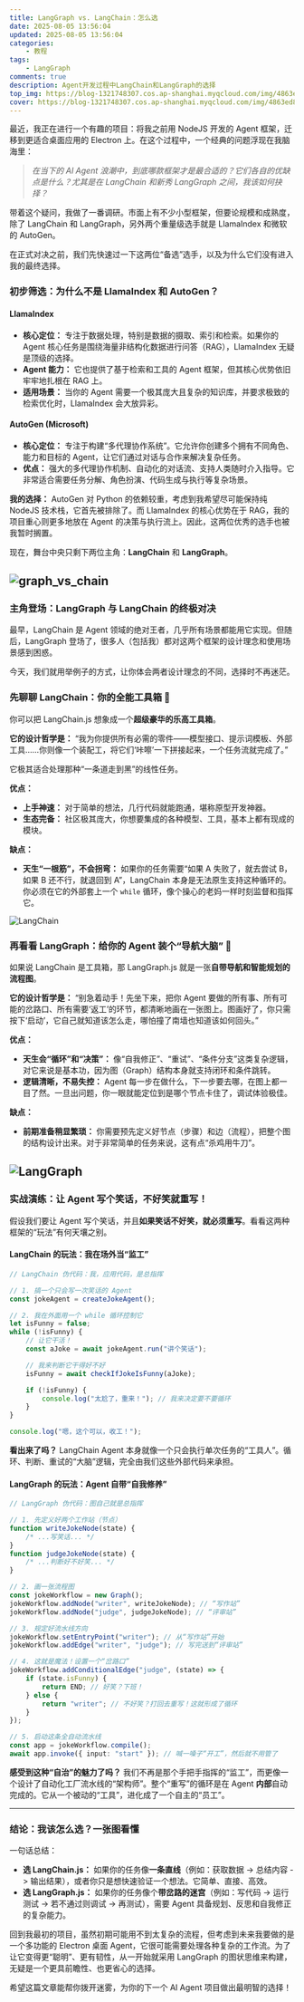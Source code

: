 ```yaml
---
title: LangGraph vs. LangChain：怎么选
date: 2025-08-05 13:56:04
updated: 2025-08-05 13:56:04
categories:
    - 教程
tags:
    - LangGraph
comments: true
description: Agent开发过程中LangChain和LangGraph的选择
top_img: https://blog-1321748307.cos.ap-shanghai.myqcloud.com/img/4863ed8b-895d-41ca-9b61-e4c9ed36877a.png
cover: https://blog-1321748307.cos.ap-shanghai.myqcloud.com/img/4863ed8b-895d-41ca-9b61-e4c9ed36877a.png
---
```


最近，我正在进行一个有趣的项目：将我之前用 NodeJS 开发的 Agent 框架，迁移到更适合桌面应用的 Electron 上。在这个过程中，一个经典的问题浮现在我脑海里：

> _在当下的 AI Agent 浪潮中，到底哪款框架才是最合适的？它们各自的优缺点是什么？尤其是在 LangChain 和新秀 LangGraph 之间，我该如何抉择？_

带着这个疑问，我做了一番调研。市面上有不少小型框架，但要论规模和成熟度，除了 LangChain 和 LangGraph，另外两个重量级选手就是 LlamaIndex 和微软的 AutoGen。

在正式对决之前，我们先快速过一下这两位“备选”选手，以及为什么它们没有进入我的最终选择。

### 初步筛选：为什么不是 LlamaIndex 和 AutoGen？

#### LlamaIndex

-   **核心定位：** 专注于数据处理，特别是数据的摄取、索引和检索。如果你的 Agent 核心任务是围绕海量非结构化数据进行问答（RAG），LlamaIndex 无疑是顶级的选择。
-   **Agent 能力：** 它也提供了基于检索和工具的 Agent 框架，但其核心优势依旧牢牢地扎根在 RAG 上。
-   **适用场景：** 当你的 Agent 需要一个极其庞大且复杂的知识库，并要求极致的检索优化时，LlamaIndex 会大放异彩。

#### AutoGen (Microsoft)

-   **核心定位：** 专注于构建“多代理协作系统”。它允许你创建多个拥有不同角色、能力和目标的 Agent，让它们通过对话与合作来解决复杂任务。
-   **优点：** 强大的多代理协作机制、自动化的对话流、支持人类随时介入指导。它非常适合需要任务分解、角色扮演、代码生成与执行等复杂场景。

**我的选择：** AutoGen 对 Python 的依赖较重，考虑到我希望尽可能保持纯 NodeJS 技术栈，它首先被排除了。而 LlamaIndex 的核心优势在于 RAG，我的项目重心则更多地放在 Agent 的决策与执行流上。因此，这两位优秀的选手也被我暂时搁置。

现在，舞台中央只剩下两位主角：**LangChain** 和 **LangGraph**。

## ![graph_vs_chain](https://blog-1321748307.cos.ap-shanghai.myqcloud.com/img/4863ed8b-895d-41ca-9b61-e4c9ed36877a.png)

### 主角登场：LangGraph 与 LangChain 的终极对决

最早，LangChain 是 Agent 领域的绝对王者，几乎所有场景都能用它实现。但随后，LangGraph 登场了，很多人（包括我）都对这两个框架的设计理念和使用场景感到困惑。

今天，我们就用举例子的方式，让你体会两者设计理念的不同，选择时不再迷茫。

### 先聊聊 LangChain：你的全能工具箱 🧰

你可以把 LangChain.js 想象成一个**超级豪华的乐高工具箱**。

**它的设计哲学是：** “我为你提供所有必需的零件——模型接口、提示词模板、外部工具……你则像一个装配工，将它们‘咔嚓’一下拼接起来，一个任务流就完成了。”

它极其适合处理那种“一条道走到黑”的线性任务。

**优点：**

-   **上手神速：** 对于简单的想法，几行代码就能跑通，堪称原型开发神器。
-   **生态完备：** 社区极其庞大，你想要集成的各种模型、工具，基本上都有现成的模块。

**缺点：**

-   **天生“一根筋”，不会拐弯：** 如果你的任务需要“如果 A 失败了，就去尝试 B，如果 B 还不行，就退回到 A”，LangChain 本身是无法原生支持这种循环的。你必须在它的外部套上一个 `while` 循环，像个操心的老妈一样时刻监督和指挥它。

![LangChain](https://blog-1321748307.cos.ap-shanghai.myqcloud.com/img/langchain-toolbox.png)

### 再看看 LangGraph：给你的 Agent 装个“导航大脑” 🧠

如果说 LangChain 是工具箱，那 LangGraph.js 就是一张**自带导航和智能规划的流程图**。

**它的设计哲学是：** “别急着动手！先坐下来，把你 Agent 要做的所有事、所有可能的岔路口、所有需要‘返工’的环节，都清晰地画在一张图上。图画好了，你只需按下‘启动’，它自己就知道该怎么走，哪怕撞了南墙也知道该如何回头。”

**优点：**

-   **天生会“循环”和“决策”：** 像“自我修正”、“重试”、“条件分支”这类复杂逻辑，对它来说是基本功，因为图（Graph）结构本身就支持闭环和条件跳转。
-   **逻辑清晰，不易失控：** Agent 每一步在做什么，下一步要去哪，在图上都一目了然。一旦出问题，你一眼就能定位到是哪个节点卡住了，调试体验极佳。

**缺点：**

-   **前期准备稍显繁琐：** 你需要预先定义好节点（步骤）和边（流程），把整个图的结构设计出来。对于非常简单的任务来说，这有点“杀鸡用牛刀”。

## ![LangGraph](https://blog-1321748307.cos.ap-shanghai.myqcloud.com/img/langgraph-progress.png)

### 实战演练：让 Agent 写个笑话，不好笑就重写！

假设我们要让 Agent 写个笑话，并且**如果笑话不好笑，就必须重写**。看看这两种框架的“玩法”有何天壤之别。

#### LangChain 的玩法：我在场外当“监工”

```typescript
// LangChain 伪代码：我，应用代码，是总指挥

// 1. 搞一个只会写一次笑话的 Agent
const jokeAgent = createJokeAgent();

// 2. 我在外面用一个 while 循环控制它
let isFunny = false;
while (!isFunny) {
	// 让它干活！
	const aJoke = await jokeAgent.run("讲个笑话");

	// 我来判断它干得好不好
	isFunny = await checkIfJokeIsFunny(aJoke);

	if (!isFunny) {
		console.log("太尬了，重来！"); // 我来决定要不要循环
	}
}

console.log("嗯，这个可以，收工！");
```

**看出来了吗？** LangChain Agent 本身就像一个只会执行单次任务的“工具人”。循环、判断、重试的“大脑”逻辑，完全由我们这些外部代码来承担。

#### LangGraph 的玩法：Agent 自带“自我修养”

```typescript
// LangGraph 伪代码：图自己就是总指挥

// 1. 先定义好两个工作站（节点）
function writeJokeNode(state) {
	/* ...写笑话... */
}
function judgeJokeNode(state) {
	/* ...判断好不好笑... */
}

// 2. 画一张流程图
const jokeWorkflow = new Graph();
jokeWorkflow.addNode("writer", writeJokeNode); // “写作站”
jokeWorkflow.addNode("judge", judgeJokeNode); // “评审站”

// 3. 规定好流水线方向
jokeWorkflow.setEntryPoint("writer"); // 从“写作站”开始
jokeWorkflow.addEdge("writer", "judge"); // 写完送到“评审站”

// 4. 这就是魔法！设置一个“岔路口”
jokeWorkflow.addConditionalEdge("judge", (state) => {
	if (state.isFunny) {
		return END; // 好笑？下班！
	} else {
		return "writer"; // 不好笑？打回去重写！这就形成了循环
	}
});

// 5. 启动这条全自动流水线
const app = jokeWorkflow.compile();
await app.invoke({ input: "start" }); // 喊一嗓子“开工”，然后就不用管了
```

**感受到这种“自治”的魅力了吗？** 我们不再是那个手把手指挥的“监工”，而更像一个设计了自动化工厂流水线的“架构师”。整个“重写”的循环是在 Agent **内部**自动完成的。它从一个被动的“工具”，进化成了一个自主的“员工”。

---

### 结论：我该怎么选？一张图看懂

一句话总结：

-   **选 LangChain.js：** 如果你的任务像**一条直线**（例如：获取数据 -> 总结内容 -> 输出结果），或者你只是想快速验证一个想法。它简单、直接、高效。
-   **选 LangGraph.js：** 如果你的任务像个**带岔路的迷宫**（例如：写代码 -> 运行测试 -> 若不通过则调试 -> 再测试），需要 Agent 具备规划、反思和自我修正的复杂能力。

回到我最初的项目，虽然初期可能用不到太复杂的流程，但考虑到未来我要做的是一个多功能的 Electron 桌面 Agent，它很可能需要处理各种复杂的工作流。为了让它变得更“聪明”、更有韧性，从一开始就采用 LangGraph 的图状思维来构建，无疑是一个更具前瞻性、也更省心的选择。

希望这篇文章能帮你拨开迷雾，为你的下一个 AI Agent 项目做出最明智的选择！
